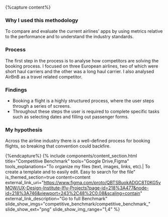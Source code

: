 
{%capture content%}
### Why I used this methodology

To compare and evaluate the current airlines' apps by using metrics relative to the performance and to understand the industry standards.

### Process
The first step in the process is to analyse how competitors are solving the booking process. I focused on three European airlines, two of which were short haul carriers and the other was a long haul carrier. I also analysed AirBnB as a travel related competitor.

### Findings
* Booking a flight is a highly structured process, where the user steps through a series of screens.
* Throughout these steps the user is required to complete specific tasks such as selecting dates and filling out passenger forms.

### My hypothesis
Across the airline industry there is a well-defined process for booking flights, so breaking that convention could backfire.

{%endcapture%}
{%
    include components/content_section.html
    title="Competitive Benchmark"
    tools="Google Drive,Figma"
    tools_explanations="To organize my files (text, images, links, etc).|
    To create a template and to easily edit.
    Easy to search for the file"
    is_themed_section=true
    content=content
    external_link_uri="https://www.figma.com/proto/QBTSBuokADGC8T0KG5yMOW/UX-Design-Institute-Ifly-Projects?page-id=218%3A477&node-id=218%3A746&viewport=243%2C48%2C0.08&scaling=contain"
    external_link_description="Go to full Benchmark"
    slide_show_imgs="competitive_benchmark/competitive_benchmark_"
    slide_show_ext="png"
    slide_show_img_range="1,4"
%}
